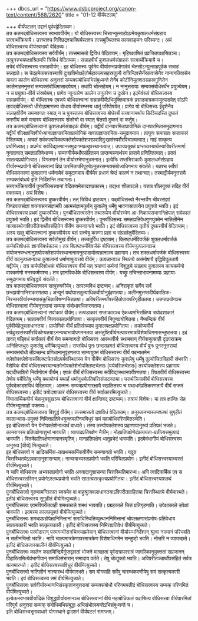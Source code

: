 +++
dbcs_url = "https://www.dsbcproject.org/canon-text/content/568/2620"
title = "01-12 वीर्यंपटलम्"

+++
वीर्यंपटलम्
उद्दानं पूर्ववद्वेदितव्यम।  
तत्र कतमद्बोधिसत्त्वस्य स्वभाववीर्यम्। यो बोधिसत्त्वस्य चित्ताभ्युत्साहोऽप्रमेयकुशलधर्मसंग्रहाय सत्त्वार्थक्रियायै। उत्तप्तश्च निश्छिद्रश्चाविपर्यस्तश्च तत्समुत्थितश्च कायवाङ्मनः परिस्पन्दः। अयं बोधिसत्त्वस्य वीर्यस्वभावो वेदितव्यः।  
तत्र कतमद्बोधिसत्त्वस्य सर्ववीर्यंम्। तत्समासतो द्विविधं वेदितव्यम्। गृहिपक्षाश्रितं प्रव्रजितपक्षाश्रितञ्च। तत्पुनरुभयपक्षाश्रितमपि त्रिविधं वेदितव्यम्। सन्नाहवीर्यं कुशलधर्मसंग्राहकं सत्त्वार्थक्रियायै च।  
तत्रेदं बोधिसत्त्वस्य सन्नाहवीर्यम्। इह बोधिसत्त्वः पूर्वमेव वीर्यारम्भप्रयोगादेवं चेतसोऽभ्युत्साहपूर्वकं सन्नाहं सन्नह्यते। स चेदहमेकसत्त्वस्यापि दुःखविमोक्षहेतोर्महाकल्पसहस्रतुल्यै रात्रिन्दिवसैर्नंरकवासेनैव नान्यगतिवासेन यावता कालेन बोधिसत्त्वा अनुत्तरां सम्यक्संबोधिमभिसंबुध्यन्ते तेनैव कोटीनियुतशतसहस्रगुणितेन कालेनाहमनुत्तरां सम्यक्संबोधिमासादयेयम्। तथापि चोत्सहेयम्। न नानुत्तरायाः सम्यक्संबोधेरर्थेन प्रयुज्येयम्। न च प्रयुक्त-वीर्यं संस्रयेयम्। प्रागेव न्यूनतरेण कालेन तनुतरेण च दुःखेन। इदमेवंरूपं बोधिसत्त्वस्य सन्नाहवीर्यम्। यो बोधिसत्त्वः एवरूपे बोधिसत्त्वानां सन्नाहवीर्येऽधिमुक्तिमात्रकं प्रसादमात्रकमप्युत्पादयेत् सोऽपि तावद्बोधिसत्त्वो धीरोऽप्रमाणस्य बोधाय वीर्यारम्भस्य धातुं परिपोषयेत्। प्रागेव यो बोधिसत्त्वः ईदृशेनैव सन्नाहवीर्येण समन्वागतः स्यात् न च पुनस्तस्य बोधिसत्त्वस्य बोधेरर्थे सत्त्वानामर्थाय किञ्चिदस्ति दुष्करं करणीयं कर्म यत्रास्य बोधिसत्त्वस्य संकोचो वा स्यात् चेतसो दुष्करं वा कर्तुम्।  
तत्र कतमद्बोधिसत्त्वानां कुशलधर्मसंग्राहकं वीर्यम्। यद्वीर्यं दानपारमिताप्रायोगिकं दानपारमितासमुदागमाय यद्वीर्यं शीलक्षान्तिवीर्यध्यानप्रज्ञापारमिताप्रायोगिकं यावत्प्रज्ञापारमिता-समुदागमाय। तत्पुनः समासतः सप्ताकारं वेदितव्यम्। अचलं सर्वकल्पविकल्पक्लेशोपक्लेशपरप्रवादिदुःखसंस्पर्शैरविचाल्यत्वात्। गाढं सत्कृत्य प्रयोगित्वात्। अप्रमेयं सर्वविद्यास्थानसमुदागमप्रत्युपस्थानत्वात्। उपायप्रयुक्तं प्राप्तव्यस्यार्थस्याविपरीतमार्गा नुगतत्वात् समताप्रतिवेधाच्च। सम्यग्वीर्यमर्थोपसंहितस्य प्राप्तव्यस्यार्थस्य प्राप्तये प्रणिहितत्वात्। प्रततं सातत्यप्रयोगित्वात्। विगतमानं तेन वीर्यारम्भेणानुन्नमनात्। इत्येभिः सप्तभिराकारैः कुशलधर्मसंग्रहाय वीर्यारम्भप्रयोगो बोधिसत्त्वानां क्षिप्रं पारमितापरिपूरयेऽनुत्तरसम्यक्संबोध्यधिगमाय संवर्तते। यतश्च सर्वेषां बोधिकरकाणां कुशलानां धर्मणामेवं समुदागमाय वीर्यमेव प्रधानं श्रेष्ठं कारणं न तथान्यत्। तस्माद्वीर्यमनुत्तरायै सम्यक्संबोधये इति निर्दिशन्ति तथागताः।  
सत्त्वार्थक्रियावीर्यं पुनर्बोधिसत्त्वानां वेदितव्यमेकादशप्रकारम्। तद्यथा शीलपटले। यत्तत्र शीलयुक्तं तदिह वीर्यं वक्तव्यम्। अयं विशेषः।  
तत्र कतमद्बोधिसत्त्वस्य दुष्करवीर्यम्। तत् त्रिविधं द्रष्टव्यम्। यद्बोधिसत्त्वो नैरन्तर्येण चीवरसंज्ञां पिण्डपातसंज्ञां शयनासनसंज्ञामपि आत्मसंज्ञामकुर्वन् कुशलेषु धर्मेषु भावनासातत्येन प्रयुक्तो भवति। इदं बोधिसत्त्वस्य प्रथमं दुष्करवीर्यम्। पुनर्बोधिसत्त्वस्तेन तथारूपेण वीर्यारम्भेण आ-निकायसभागनिक्षेपात् सर्वकालं प्रयुक्तो भवति। इदं द्वितीयं बोधिसत्त्वस्य दुष्करवीर्यम्। पुनर्बोधिसत्त्वः समताप्रतिवेधगुणयुक्तेन नातिलीनेन नात्यारब्धेनाविपरीतेनार्थोपसंहितेन वीर्येण समन्वागतो भवति। इदं बोधिसत्त्वस्य तृतीयं दुष्करवीर्यं वेदितव्यम्। अस्य खलु बोधिसत्त्वानां दुष्करवीर्यस्य बलं सत्त्वेषु करुणा प्रज्ञा च संग्रहहेतुर्वेदितव्यः।  
तत्र कतमद्बोधिसत्त्वस्य सर्वतोमुखं वीर्यम्। तच्चतुर्विध द्रष्टव्यम्। क्लिष्टधर्मविवर्जकं शुक्लधर्मावर्जकं कर्मपरिशोधकं ज्ञानविवर्धकञ्च। तत्र क्लिष्टधर्मविवर्जकं बोधिसत्त्वस्य वीर्यमनुत्पन्नानाञ्च संयोजनबन्धनानुशयोपक्लेशपर्यवस्थानानामनुत्पादायोत्पन्नानाञ्च प्रहाणाय। तत्र शक्लधर्मावर्जकं बोधिसत्त्वस्य वीर्यं यदनुत्पन्नानाञ्च कुशलानां धर्माणामुत्पत्तये वीर्यम्। उत्पन्नानाञ्च स्थितये असंमोषायै वृद्धिविपुलतायै यद्वीर्यम्। तत्र कर्मपरिशोधकं बोधिसत्त्वस्य वीर्यं यत् त्रयाणां कर्मणां विशुद्धये संग्रहाय कुशलस्य कायकर्मणो वाक्कर्मणो मनस्कर्मणश्च। तत्र ज्ञानविवर्धके बोधिसत्त्वस्य वीर्यम्। यच्छ्रु तचिन्ताभावनामय्याः प्रज्ञायाः समुदागमाय परिवृद्धये संवर्तते।  
तत्र कतमद्बोधिसत्त्वस्य सत्पुरुषवीर्यम्। तत्पञ्चविधं द्रष्टव्यम्। अनिराकृतं सर्वेण सर्वं छन्दप्रयोगानिराकरणतया। अन्यूनं यथोपात्ततुल्याधिकवीर्यानुबृंहणतया। अलीनमुत्तप्तदीर्घकालिक-निरन्तरवीर्यारम्भायासंकुचिताविषण्णचित्ततया। अविपरीतमर्थोपसंहितोपायपरिगृहीततया। उत्तप्तप्रयोगञ्च बोधिसत्त्वानां वीर्यमनुत्तरायां सम्यक् संबोधावभिकरणतया।  
तत्र कतमद्बोधिसत्त्वानां सर्वाकारं वीर्यम्। तत्षडाकारं सप्ताकारञ्च ऐकध्यमभिसंक्षिप्य त्रयोदशाकारं वेदितव्यम्। सातत्यवीर्यं नित्यकालप्रयोगितया। सत्कृत्यवीर्यं निपुणप्रयोगितया। नैष्यन्दिकं वीर्यं पूर्ववीर्यहेतुबलाधानतया। प्रायोगिकं वीर्यं प्रतिसंख्याय कुशलपक्षप्रयोगितया। अकोप्यवीर्यं सर्वदुःखसंस्पर्शैरविकोप्यतयाऽनन्यथाभावोपगमनतया असंतुष्टिवीर्यमल्पावरमात्रविशेषाधिगमासन्तुष्टतया। इदं तावत् षड्‍विधं सर्वाकारं वीर्यं येन समन्वागतो बोधिसत्त्वः आरब्धवीर्यः स्थामवान् वीर्यवानुत्साही दृढपराक्रमः अनिक्षिप्तधुरः कुशलेषु धर्मेष्वित्युच्यते। सप्तविधं पुनः छन्दसहगतं बोधिसत्त्वस्य वीर्यं पुनः पुनरनुत्तरायां सम्यक्संबोधौ तीव्रच्छन्द प्रणिधानानुवृंहणतया साम्ययुक्तं बोधिसत्त्वस्य वीर्यं यदन्यतमेन क्लेशोपक्लेशेनासंक्लिष्टचेतसोऽपर्यवस्थितस्य येन वीर्येण बोधिसत्त्वः कुशलेषु धर्मेषु तुल्योचित्तविहारी संभवति। वैशेषिकं वीर्यं बोधिसत्त्वस्यान्यतमेनोपक्लेशेनोपक्लिष्टचेतसः [पर्यवसितचेतसः] तस्योपक्लेशस्य प्रहाणाय यदादीप्तशिरो निर्वाणोपमं वीर्यम्। एषकं वीर्यं बोधिसत्त्वस्य सर्वविद्यास्थानपर्येषणतया। शिक्षावीर्यं बोधिसत्त्वस्य तेष्वेव पर्येषितेषु धर्मेषु यथायोग्यं यथार्हं धर्मानुधर्मप्रतिपत्तिसंपादनतया। परार्थक्रियावीर्यं बोधिसत्त्वस्य पूर्ववदेकादशविधं वेदितव्यम्। आत्मनः सम्यक्प्रयोगारक्षायै स्खलितस्य च यथाधर्मप्रतिकरणतायै वीर्यं सप्तमं बोधिसत्त्वस्य। इतीदं त्रयोदशाकारं बोधिसत्त्वस्य वीर्य सर्वाकारमित्युच्यते।  
विघातार्थिकवीर्यं चेहामुत्रसुखञ्च बोधिसत्त्वानां वीर्यं क्षान्तिवद् द्रष्टव्यम्। तत्रायं विशेषः। या तत्र क्षान्तिः सेह वीर्यमभ्युत्साहो वक्तव्यः।  
तत्र कतमद्बोधिसत्त्वस्य विशुद्धं वीर्यम्। तत्समासतो दशविधं वेदितव्यम्। अनुरूपमभ्यस्तमश्लथं सुगृहीतं कालाभ्यास-प्रयुक्तं निमित्तप्रतिवेधयुक्तमलीनमविधुरं समं महाबोधिपरिणमितञ्चेति।  
इह बोधिसत्त्वो येन येनोपक्लेशेनात्यर्थं बाध्यते। तस्य तस्योपक्लेशस्य प्रहाणायानुरूपं प्रतिपक्षं भजते। कामरागस्य प्रतिपक्षेणाशुभां भावयति। व्यापादप्रतिपक्षेण मैत्रीम्। मोहप्रतिपक्षेणेदंप्रत्ययता-प्रतीत्यसमुत्पादं भावयति। वितर्कप्रतिपक्षेणानापानस्मृतिम्। मानप्रतिपक्षेण धातुप्रभेदं भावयति। इदमेवंभागीयं बोधिसत्त्वस्य अनुरूप [वीर्य] मित्युच्यते।  
इह बोधिसत्त्वो न आदिकर्मिक-तत्प्रथमकर्मिकवीर्येण समन्वागतो भवति। यदुत चित्तस्थितयेऽऽववादानुशासन्याम्। नान्यत्राभ्यस्तप्रयोगो भवति परिचितप्रयोगः। इतीदं बोधिसत्त्वस्याभ्यस्तं वीर्यमित्युच्यते।  
न चापि बोधिसत्त्वः अभ्यस्तप्रयोगो भवति अववादानुशासन्यां चित्तस्थितिमारभ्य। अपि त्वादिकर्मिक एव स बोधिसत्त्वस्तस्मिन् प्रयोगेऽश्लथप्रयोगो भवति सातत्यसत्कृत्यप्रयोगितया। इतीदं बोधिसत्त्वस्याश्लथं वीर्यमित्युच्यते।  
पुनर्बोधिसत्त्वो गुरुणामन्तिकात स्वयमेव वा बाहुश्रुत्यबलाधानतयाऽविपरीतग्राहितया चित्तस्थितये वीर्यमारभते। इतीदं बोधिसत्त्वस्य सुगृहीतं वीर्यमित्युच्यते।  
पुनर्बोधिसत्त्वः एवमविपरीतग्राही शमथकाले शमथं भावयति। प्रग्रहकाले चित्तं प्रतिगृहणाति। उपेक्षाकाले उपेक्षां भावयति। इदमस्य कालप्रयुक्तं वीर्यमित्युच्यते।  
पुनर्बोधिसत्त्वः शमथप्रग्रहोपेक्षानिमित्तानां समाधिस्थितिव्युत्थाननिमित्तानां चोपलक्षणासंप्रमोष-प्रतिवेधाय सातत्यकारी भवति सत्कृत्यकारी। इतीदं बोधिसत्त्वस्य निमित्तप्रतिवेधं वीर्यमित्युच्यते।  
पुनर्बोधिसत्त्वः परमोदारान् परमगम्भीरानचिन्त्याप्रमेयान् बोधिसत्त्वानां वीर्यारम्भनिर्देशान् श्रुत्वा नात्मानं परिभवति न सलीनचित्तो भवति। नापि चाल्पमात्रकेणावरमात्रकेण विशेषाधिगमेन सन्तुष्टो भवति। नोत्तरि न व्यायच्छते। इतीदं बोधिसत्त्वस्यालीनं वीर्यमित्युच्यते।  
पुनर्बोधिसत्त्वः कालेन कालमिन्द्रियैर्गुप्तद्वारतां भोजने मात्रज्ञतां पूर्वरात्रापररात्रं जागरिकानुयुक्ततां सप्रजानन् विहारितामित्येवंभागीयान् समाधिसंभारान् समादाय वर्तते। तेषु चोद्युक्तो भवति। अविपरीतञ्चार्थोपसंहितं सर्वत्र यत्नमारभते। इतीदं बोधिसत्त्वस्याविधुरं वीर्यमित्युच्यते।  
पुनर्बोधिसत्त्वो नातिलीनं नात्यारब्धं वीर्यमारभते। सम योगवाहि सर्वेषु चारम्भकरणीयेषु समं सत्कृत्यकारी भवति। इयं बोधिसत्त्वस्य समं वीर्यमित्युच्यते।  
पुनर्बोधिसत्त्वः सर्ववीर्यारम्भानभिसंस्कृताननुत्तरायां सम्यक्संबोधौ परिणमयतीदं बोधिसत्त्वस्य सम्यक् परिणमितं वीर्यमित्युच्यते।  
इत्येतत्स्वभाववीर्यादिकं विशुद्धवीर्यावसानञ्च बोधिसत्त्वानां वीर्य महाबोधिफलं यदाश्रित्य बोधिसत्त्वा वीर्यपारमितां परिपूर्य अनुत्तरां सम्यक् संबोधिमभिसंबुद्धा अभिसंभोत्स्यन्तेऽभिसंबुध्यन्ते च।  
इति बोधिसत्त्वभूमावाधारे योगस्थाने द्वादशमं वीर्यपटलं समाप्तम्।  
